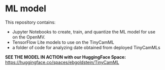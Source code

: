 # ML model
This repository contains:

- Jupyter Notebooks to create, train, and quantize the ML model for use on the OpenMV.
- TensorFlow Lite models to use on the TinyCamML
- a folder of code for analyzing date obtained from deployed TinyCamMLs

**SEE THE MODEL IN ACTION with our HuggingFace Space:** https://huggingface.co/spaces/ebgoldstein/TinyCamML
